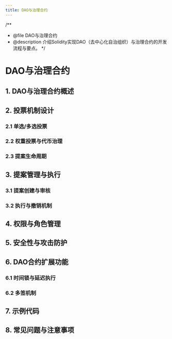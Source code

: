 ```yaml
---
title: DAO与治理合约
---
```


/**
 * @file DAO与治理合约
 * @description 介绍Solidity实现DAO（去中心化自治组织）与治理合约的开发流程与要点。
 */

# DAO与治理合约

## 1. DAO与治理合约概述

## 2. 投票机制设计

### 2.1 单选/多选投票

### 2.2 权重投票与代币治理

### 2.3 提案生命周期

## 3. 提案管理与执行

### 3.1 提案创建与审核

### 3.2 执行与撤销机制

## 4. 权限与角色管理

## 5. 安全性与攻击防护

## 6. DAO合约扩展功能

### 6.1 时间锁与延迟执行

### 6.2 多签机制

## 7. 示例代码

## 8. 常见问题与注意事项 